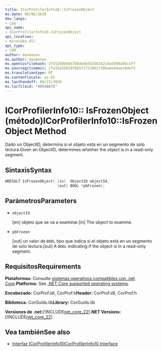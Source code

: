 ```yaml
---
title: ICorProfilerInfo10::IsFrozenObject
ms.date: 08/06/2019
dev_langs:
- cpp
api_name:
- ICorProfilerInfo10.IsFrozenObject
api_location:
- mscorwks.dll
api_type:
- COM
author: davmason
ms.author: davmason
ms.openlocfilehash: 3755260b885768de6b5b2d6342c0ad590a95caff
ms.sourcegitcommit: 27a15a55019f6b5f2733961738babe94aec0def3
ms.translationtype: MT
ms.contentlocale: es-ES
ms.lasthandoff: 09/15/2020
ms.locfileid: "90548675"
---
```

# <a name="icorprofilerinfo10isfrozenobject-method"></a><span data-ttu-id="8de9f-102">ICorProfilerInfo10:: IsFrozenObject (método)</span><span class="sxs-lookup"><span data-stu-id="8de9f-102">ICorProfilerInfo10::IsFrozenObject Method</span></span>

<span data-ttu-id="8de9f-103">Dado un ObjectID, determina si el objeto está en un segmento de solo lectura.</span><span class="sxs-lookup"><span data-stu-id="8de9f-103">Given an ObjectID, determines whether the object is in a read-only segment.</span></span>

## <a name="syntax"></a><span data-ttu-id="8de9f-104">Sintaxis</span><span class="sxs-lookup"><span data-stu-id="8de9f-104">Syntax</span></span>

```cpp
HRESULT IsFrozenObject( [in]  ObjectID objectId,
                        [out] BOOL *pbFrozen);
```

## <a name="parameters"></a><span data-ttu-id="8de9f-105">Parámetros</span><span class="sxs-lookup"><span data-stu-id="8de9f-105">Parameters</span></span>

- `objectId`

  <span data-ttu-id="8de9f-106">\[en] objeto que se va a examinar.</span><span class="sxs-lookup"><span data-stu-id="8de9f-106">\[in] The object to examine.</span></span>

- `pbFrozen`

  <span data-ttu-id="8de9f-107">\[out] un valor de `BOOL` tipo que indica si el objeto está en un segmento de solo lectura.</span><span class="sxs-lookup"><span data-stu-id="8de9f-107">\[out] A `BOOL` indicating if the object is in a read-only segment.</span></span>

## <a name="requirements"></a><span data-ttu-id="8de9f-108">Requisitos</span><span class="sxs-lookup"><span data-stu-id="8de9f-108">Requirements</span></span>

<span data-ttu-id="8de9f-109">**Plataformas:** Consulte [sistemas operativos compatibles con .net Core](../../../core/install/windows.md?pivots=os-windows).</span><span class="sxs-lookup"><span data-stu-id="8de9f-109">**Platforms:** See [.NET Core supported operating systems](../../../core/install/windows.md?pivots=os-windows).</span></span>

<span data-ttu-id="8de9f-110">**Encabezado:** CorProf.idl, CorProf.h</span><span class="sxs-lookup"><span data-stu-id="8de9f-110">**Header:** CorProf.idl, CorProf.h</span></span>

<span data-ttu-id="8de9f-111">**Biblioteca:** CorGuids.lib</span><span class="sxs-lookup"><span data-stu-id="8de9f-111">**Library:** CorGuids.lib</span></span>

<span data-ttu-id="8de9f-112">**Versiones de .net:**[!INCLUDE[net_core_22](../../../../includes/net-core-30-md.md)]</span><span class="sxs-lookup"><span data-stu-id="8de9f-112">**.NET Versions:** [!INCLUDE[net_core_22](../../../../includes/net-core-30-md.md)]</span></span>

## <a name="see-also"></a><span data-ttu-id="8de9f-113">Vea también</span><span class="sxs-lookup"><span data-stu-id="8de9f-113">See also</span></span>

- [<span data-ttu-id="8de9f-114">Interfaz ICorProfilerInfo10</span><span class="sxs-lookup"><span data-stu-id="8de9f-114">ICorProfilerInfo10 Interface</span></span>](icorprofilerinfo10-interface.md)
